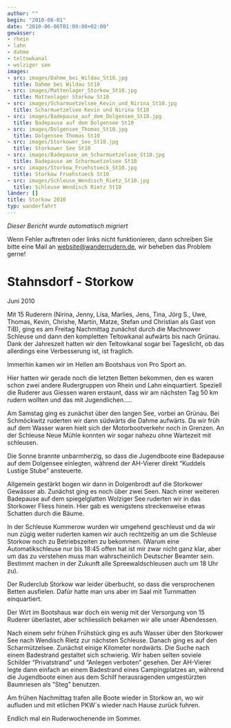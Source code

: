 ```yaml
---
author: ""
begin: "2010-06-01"
date: "2010-06-06T01:00:00+02:00"
gewässer:
- rhein
- lahn
- dahme
- teltowkanal
- wolziger see
images:
- src: images/Dahme_bei_Wildau_St10.jpg
  title: Dahme bei Wildau St10
- src: images/Mattenlager_Storkow_St10.jpg
  title: Mattenlager Storkow St10
- src: images/Scharmuetzelsee_Kevin_und_Nirina_St10.jpg
  title: Scharmuetzelsee Kevin und Nirina St10
- src: images/Badepause_auf_dem_Dolgensee_St10.jpg
  title: Badepause auf dem Dolgensee St10
- src: images/Dolgensee_Thomas_St10.jpg
  title: Dolgensee Thomas St10
- src: images/Storkower_See_St10.jpg
  title: Storkower See St10
- src: images/Badepause_am_Scharmuetzelsee_St10.jpg
  title: Badepause am Scharmuetzelsee St10
- src: images/Storkow_Fruehstueck_St10.jpg
  title: Storkow Fruehstueck St10
- src: images/Schleuse_Wendisch_Rietz_St10.jpg
  title: Schleuse Wendisch Rietz St10
länder: []
title: Storkow 2010
typ: wanderfahrt
---
```



*Dieser Bericht wurde automatisch migriert*

Wenn Fehler auftreten oder links nicht funktionieren, dann schreiben Sie bitte eine Mail an website@wanderrudern.de, wir beheben das Problem gerne!



# Stahnsdorf - Storkow


Juni 2010

Mit 15 Ruderern (Nirina, Jenny, Lisa, Marlies, Jens, Tina, Jörg S., Uwe, Thomas, Kevin, Chrishe, Martin, Matze, Stefan und Christian als Gast von TiB), ging es am Freitag Nachmittag zunächst durch die Machnower Schleuse und dann den kompletten Teltowkanal aufwärts bis nach Grünau. Dank der Jahreszeit hatten wir den Teltowkanal sogar bei Tageslicht, ob das allerdings eine Verbesserung ist, ist fraglich.

Immerhin kamen wir im Hellen am Bootshaus von Pro Sport an.

Hier hatten wir gerade noch die letzten Betten bekommen, den es waren schon zwei andere Rudergruppen von Rhein und Lahn einquartiert. Speziell die Ruderer aus Giessen waren erstaunt, dass wir am nächsten Tag 50 km rudern wollten und das mit Jugendlichen.....

Am Samstag ging es zunächst über den langen See, vorbei an Grünau. Bei Schmöckwitz ruderten wir dann südwärts die Dahme aufwärts. Da wir früh auf dem Wasser waren hielt sich der Motorbootverkehr noch in Grenzen. An der Schleuse Neue Mühle konnten wir sogar nahezu ohne Wartezeit mit schleusen.

Die Sonne brannte unbarmherzig, so dass die Jugendboote eine Badepause auf dem Dolgensee einlegten, während der AH-Vierer direkt “Kuddels Lustige Stube” ansteuerte.

Allgemein gestärkt bogen wir dann in Dolgenbrodt auf die Storkower Gewässer ab. Zunächst ging es noch über zwei Seen. Nach einer weiteren Badepause auf dem spiegelglatten Wolziger See ruderten wir in das Storkower Fliess hinein. Hier gab es wenigstens streckenweise etwas Schatten durch die Bäume.

In der Schleuse Kummerow wurden wir umgehend geschleust und da wir nun zügig weiter ruderten kamen wir auch rechtzeitig an um die Schleuse Storkow noch zu Betriebszeiten zu bekommen. (Warum eine Automatikschleuse nur bis 18:45 offen hat ist mir zwar nicht ganz klar, aber um das zu verstehen muss man wahrscheinlich Deutscher Beamter sein. Bestimmt machen in der Zukunft alle Spreewaldschleusen auch um 18 Uhr zu).

Der Ruderclub Storkow war leider überbucht, so dass die versprochenen Betten ausfielen. Dafür hatte man uns aber im Saal mit Turnmatten einquartiert.

Der Wirt im Bootshaus war doch ein wenig mit der Versorgung von 15 Ruderer überlastet, aber schliesslich bekamen wir alle unser Abendessen.

Nach einem sehr frühen Frühstück ging es aufs Wasser über den Storkower See nach Wendisch Rietz zur nächsten Schleuse. Danach ging es auf den Scharmützelsee. Zunächst einige Kilometer nordwärts. Die Suche nach einem Badestrand gestaltet sich schwierig. Wir haben selten soviele Schilder “Privatstrand” und “Anlegen verboten” gesehen. Der AH-Vierer legte dann einfach an einem Badestrand eines Campingplatzes an, während die Jugendboote einen aus dem Schilf herausragenden umgestürzten Baumriesen als “Steg” benutzen.

Am frühen Nachmittag trafen alle Boote wieder in Storkow an, wo wir aufluden und mit etlichen PKW´s wieder nach Hause zurück fuhren.

Endlich mal ein Ruderwochenende im Sommer.